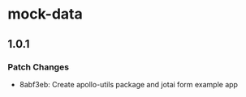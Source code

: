 # mock-data

## 1.0.1

### Patch Changes

- 8abf3eb: Create apollo-utils package and jotai form example app
